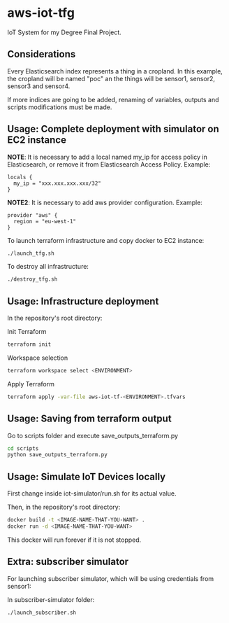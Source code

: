 # aws-iot-tfg

IoT System for my Degree Final Project.

## Considerations

Every Elasticsearch index represents a thing in a cropland. In this example, the cropland will be named "poc" an the things will be sensor1, sensor2, sensor3 and sensor4.

If more indices are going to be added, renaming of variables, outputs and scripts modifications must be made.

## Usage: Complete deployment with simulator on EC2 instance

**NOTE**: It is necessary to add a local named my_ip for access policy in Elasticsearch, or remove it from Elasticsearch Access Policy. Example:

```hcl
locals {
  my_ip = "xxx.xxx.xxx.xxx/32"
}
```

**NOTE2**: It is necessary to add aws provider configuration. Example:

```hcl
provider "aws" {
  region = "eu-west-1"
}
```

To launch terraform infrastructure and copy docker to EC2 instance:

```bash
./launch_tfg.sh
```

To destroy all infrastructure:

```bash
./destroy_tfg.sh
```

## Usage: Infrastructure deployment

In the repository's root directory:

Init Terraform

```bash
terraform init
```

Workspace selection

```bash
terraform workspace select <ENVIRONMENT>
```

Apply Terraform

```bash
terraform apply -var-file aws-iot-tf-<ENVIRONMENT>.tfvars
```

## Usage: Saving from terraform output

Go to scripts folder and execute save_outputs_terraform.py

```bash
cd scripts
python save_outputs_terraform.py
```

## Usage: Simulate IoT Devices locally

First change <IOT-ENDPOINT> inside iot-simulator/run.sh for its actual value.

Then, in the repository's root directory:

```bash
docker build -t <IMAGE-NAME-THAT-YOU-WANT> .
docker run -d <IMAGE-NAME-THAT-YOU-WANT>
```

This docker will run forever if it is not stopped.

## Extra: subscriber simulator

For launching subscriber simulator, which will be using credentials from sensor1:

In subscriber-simulator folder:

```bash
./launch_subscriber.sh
```
